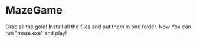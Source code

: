# MazeGame
Grab all the gold!
Install all the files and put them in one folder. Now You can run "maze.exe" and play!

